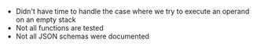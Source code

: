 - Didn't have time to handle the case where we try to execute an operand on an empty stack
- Not all functions are tested
- Not all JSON schemas were documented